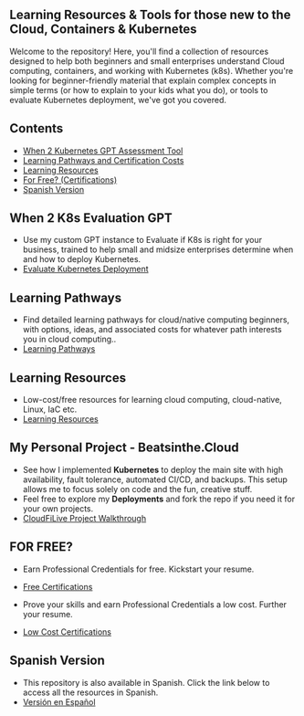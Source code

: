 ## Learning Resources & Tools for those new to the Cloud, Containers & Kubernetes

Welcome to the repository! Here, you'll find a collection of resources designed to help both beginners and small enterprises understand Cloud computing, containers, and working with Kubernetes (k8s). Whether you're looking for beginner-friendly material that explain complex concepts in simple terms (or how to explain to your kids what you do), or tools to evaluate Kubernetes deployment, we've got you covered.

## Contents

- [When 2 Kubernetes GPT Assessment Tool](#When-2-K8s-Evaluation-GPT)
- [Learning Pathways and Certification Costs](#learning-pathways)
- [Learning Resources](#learning-resources)
- [For Free? (Certifications)](#for-free)
- [Spanish Version](#spanish-version)



## When 2 K8s Evaluation GPT
- Use my custom GPT instance to Evaluate if K8s is right for your business, trained to help small and midsize enterprises determine when and how to deploy Kubernetes.
- [Evaluate Kubernetes Deployment](./When-2-K8s-Evaluation-GPT.md)

## Learning Pathways
- Find detailed learning pathways for cloud/native computing beginners, with options, ideas, and associated costs for whatever path interests you in cloud computing..
- [Learning Pathways](./learning-pathways/README.md)

## Learning Resources
- Low-cost/free resources for learning cloud computing, cloud-native, Linux, IaC etc. 
- [Learning Resources](./learning-resources/README.md)

## My Personal Project - Beatsinthe.Cloud
- See how I implemented **Kubernetes** to deploy the main site with high availability, fault tolerance, automated CI/CD, and backups. This setup allows me to focus solely on code and the fun, creative stuff.
- Feel free to explore my **Deployments** and fork the repo if you need it for your own projects.
- [CloudFiLive Project Walkthrough](https://github.com/catinahat85/GitGudAtCloudNative/blob/a436fbed308529cb253e265b5a6ec2c7d6c368c8/My%20Personal%20Project.MD)


## FOR FREE?
- Earn Professional Credentials for free. Kickstart your resume.
- [Free Certifications](./freecertifications/README.md)

- Prove your skills and earn Professional Credentials a low cost. Further your resume.
- [Low Cost Certifications](./lowcostcertifications/README.md)

## Spanish Version
- This repository is also available in Spanish. Click the link below to access all the resources in Spanish.
- [Versión en Español](./spanish-version/README.md)
